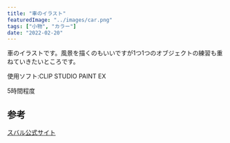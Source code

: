 ```yaml
---
title: "車のイラスト"
featuredImage: "../images/car.png"
tags: ["小物", "カラー"]
date: "2022-02-20"
---
```


車のイラストです。風景を描くのもいいですが1つ1つのオブジェクトの練習も重ねていきたいところです。


使用ソフト:CLIP STUDIO PAINT EX

5時間程度

## 参考
[スバル公式サイト](https://www.subaru.jp/levorg/levorg/)
